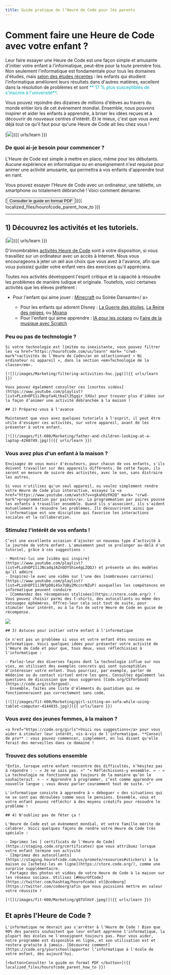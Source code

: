 ```yaml
---
title: Guide pratique de l’Heure de Code pour les parents
---
```


# Comment faire une Heure de Code avec votre enfant ? 

Leur faire essayer une Heure de Code est une façon simple et amusante d'initier votre enfant à l'informatique, peut-être pour la toute première fois. Non seulement l'informatique est fondamentale pour tous les domaines d'études, mais [selon des études récentes](https://medium.com/@codeorg/cs-helps-students-outperform-in-school-college-and-workplace-66dd64a69536) : les enfants qui étudient l'informatique améliorent leurs résultats dans d'autres matières, excellent dans la résolution de problèmes et sont <font color = "00adbc">** 17 % plus susceptibles de s'inscrire à l'université**</font>. 

Vous pouvez rejoindre des dizaines de millions d'élèves au travers du monde entier lors de cet événement mondial. Ensemble, nous pouvons inspirer et aider les enfants à apprendre, à briser les idées reçues et à découvrir de nouveaux centres d'intérêt. Et le mieux, c'est que vous avez déjà tout ce qu'il faut pour qu'une Heure de Code ait lieu chez vous !

[![](/images/fit-600/Marketing/mother-helping-her-daughter-use-a-laptop-4260325.jpg)]({{ urls/learn }})

<h3>De quoi ai-je besoin pour commencer ?</h3>

L'Heure de Code est simple à mettre en place, même pour les débutants. Aucune expérience en informatique ou en enseignement n'est requise pour animer une activité amusante, qui permettra à vos enfants d'apprendre tout en riant.

Vous pouvez essayer l'Heure de Code avec un ordinateur, une tablette, un smartphone ou totalement débranché ! Voici comment démarrer. 

[<button>Consulter le guide en format PDF </button>]({{ localized_files/hourofcode_parent_how_to }})

* * *

## 1) Découvrez les activités et les tutoriels.

[![](/images/tutorials.png)]({{ urls/learn }})

D'innombrables [activités Heure de Code](https://hourofcode.com/us/learn) sont à votre disposition, si vous travaillez sur un ordinateur avec un accès à Internet. Nous vous encourageons à jeter un œil aux choix que vous avez à l'avance, afin que vous puissiez guider votre enfant vers des exercices qu'il appréciera.

Toutes nos activités développent l'esprit critique et la capacité à résoudre les problèmes de manière ludique et originale. Toutefois, voici certaines activités que les élèves préfèrent :

- Pour l'enfant qui aime jouer : [Minecraft](https://code.org/minecraft) ou Soirée Dansante</ a> </li> 
    
    - Pour les enfants qui adorent Disney : [La Guerre des étoiles](https://code.org/starwars), [La Reine des neiges](https://studio.code.org/s/frozen/lessons/1/levels/1), ou [Moana](https://partners.disney.com/hour-of-code?cds&cmp=vanity%7Cnatural%7Cus%7Cmoanahoc%7C)
    - Pour l'enfant qui aime apprendre : [IA pour les océans](https://code.org/oceans) ou <a href = "https://scratch.mit.edu/projects/editor /? tutorial = music & utm_source = codeorg ">Faire de la musique avec Scratch</a> </ul>

<h3>Peu ou pas de technologie ?</h3>

    
    Si votre technologie est limitée ou inexistante, vous pouvez filtrer les <a href="https://hourofcode.com/us/learn" mark= "crwd-mark">activités de l'Heure de Code</a> en sélectionnant « Ni ordinateur ni appareil », dans la section <em>Technologie de la classe</em>. 
    
    [![](/images/Marketing/filtering-activities-hoc.jpg)]({{ urls/learn }})
    
    Vous pouvez également consulter ces [courtes vidéos](https://www.youtube.com/playlist?list=PLzdnOPI1iJNcpfa4LtbaIl35gqir_5XUu) pour trouver plus d'idées sur la façon d’animer une activité débranchée à la maison ! 
    
    ## 2) Préparez-vous à l'avance
    
    Maintenant que vous avez quelques tutoriels à l'esprit, il peut être utile d'essayer ces activités, sur votre appareil, avant de les présenter à votre enfant.
    
    [![](/images/fit-600/Marketing/father-and-children-looking-at-a-laptop-4260749.jpg)]({{ urls/learn }})

<h3>Vous avez plus d'un enfant à la maison ?</h3>

    
    Envisagez de vous munir d'écouteurs, pour chacun de vos enfants, s'ils doivent travailler sur des appareils différents. De cette façon, ils seront en mesure de suivre des activités, avec le son, sans distraire les autres. 
    
    Si vous n'utilisez qu'un seul appareil, ou voulez simplement rendre votre Heure de Code plus interactive, essayez la <a href="https://www.youtube.com/watch?v=vgkahOzFH2Q" mark= "crwd-mark">programmation par paires</a>. La programmation par paires pousse les enfants à travailler ensemble. Quand ils s'associent, ils s'aident mutuellement à résoudre les problèmes. Ils découvriront ainsi que l'informatique est une discipline qui favorise les interactions sociales et la collaboration.

<h3>Stimulez l'intérêt de vos enfants ! </h3>

    
    C’est une excellente occasion d’ajouter un nouveau type d’activité à la journée de votre enfant. L'amusement peut se prolonger au-delà d'un tutoriel, grâce à ces suggestions : 
    
    - Montrez-lui une [vidéo qui inspire](https://www.youtube.com/playlist?list=PLzdnOPI1iJNcadqJAZnbDYShie4gLZQQJ) et présente un des modèles qu’il admire 
    - Inspirez-le avec une vidéo sur l'une des [nombreuses carrières](https://www.youtube.com/playlist?list=PLzdnOPI1iJNfpD8i4Sx7U0y2MccnrNZuP) auxquelles les compétences en informatique peuvent conduire  
    - [Commandez des récompenses stylisées](https://store.code.org/) ! Vous pouvez choisir parmi des t-shirts, des autocollants ou même des tatouages éphémères. Offrez-leur cela soit tout de suite, pour stimuler leur intérêt, ou à la fin de votre Heure de Code en guise de récompense. 
    
    

<a href="https://store.code.org/" target="_blank"><img src="/images/fit-500/Marketing/hourofcodestore.jpg"></a>

    
    ## 3) Astuces pour initier votre enfant à l'informatique
    
    Ce n'est pas un problème si vous et votre enfant êtes novices en informatique. Voici quelques idées pour présenter votre activité de l'Heure de Code et pour que, tous deux, vous réfléchissiez à l'informatique : 
    
    - Parlez-leur des diverses façons dont la technologie influe sur nos vies, en utilisant des exemples concrets qui sont susceptibles d'intéresser votre enfant. Vous pourriez, par exemple, parler de médecine ou du contact virtuel entre les gens. Consultez également les questions de discussion que nous suggérons [Code.org/CSforGood](https://code.org/csforgood). 
    - Ensemble, faites une liste d'éléments du quotidien qui ne fonctionneraient pas correctement sans code. 
    
    [![](/images/fit-600/Marketing/girl-sitting-on-sofa-while-using-tablet-computer-4144035.jpg)]({{ urls/learn }})

<h3>Vous avez des jeunes femmes, à la maison ?
</h3>

    
    <a href="https://code.org/girls">Voici nos suggestions</a> pour vous aider à stimuler leur intérêt, vis-à-vis de l'informatique. **Conseil de pro** : vous pouvez commencer, simplement, en lui disant qu'elle ferait des merveilles dans ce domaine ! 

<h3>Trouvez des solutions ensemble</h3>

    
    "Enfin, lorsque votre enfant rencontre des difficultés, n'hésitez pas à répondre : - « Je ne sais pas. »" "« Réfléchissons-y ensemble. » - « La technologie ne fonctionne pas toujours de la manière qu’on le souhaiterait. » - « Apprendre à programmer, c’est comme apprendre une nouvelle langue ; vous devez parler couramment tout de suite. »" 
    
    L'informatique consiste à apprendre à « déboguer » des situations qui ne se sont pas déroulées comme nous le pensions. Ensemble, vous et votre enfant pouvez réfléchir à des moyens créatifs pour résoudre le problème ! 
    
    ## 4) N'oubliez pas de fêter ça !
    
    L'Heure de Code est un événement mondial, et votre famille mérite de célébrer. Voici quelques façons de rendre votre Heure de Code très spéciale : 
    
    - Imprimez les [ certificats de l'Heure de Code](https://staging.code.org/certificates) que vous attribuez lorsque votre enfant termine son activité 
    - [Imprimez des autocollants](https://staging.hourofcode.com/us/promote/resources#stickers) à la maison ou [achetez-les en ligne](https://store.code.org/), comme une surprise supplémentaire. 
    - Partagez des photos et vidéos de votre Heure de Code à la maison sur les réseaux sociaux. Utilisez [#HourOfCode](https://twitter.com/hashtag/hourofcode) et[@codeorg](https://twitter.com/codeorg)afin que nous puissions mettre en valeur votre réussite !
    
    [![](/images/fit-600/Marketing/g8TUlHzF.jpeg)]({{ urls/learn }})

<h2>Et après l'Heure de Code ?</h2>

    
    L'informatique ne devrait pas s'arrêter à l'Heure de Code ! Bien que 90% des parents souhaitent que leur enfant apprenne l'informatique, la plupart des écoles ne l'enseignent toujours pas. Pour vous aider, notre programme est disponible en ligne, et son utilisation est et restera gratuite à jamais. [Découvrez comment](https://code.org/yourschool)apporter l’informatique à l'école de votre enfant, dès aujourd'hui. 
    
    [<button>Consulter le guide en format PDF </button>]({{ localized_files/hourofcode_parent_how_to }})